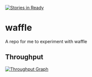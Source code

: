 [![Stories in Ready](https://badge.waffle.io/aldreth/waffle.png?label=ready&title=Ready)](https://waffle.io/aldreth/waffle)
# waffle

A repo for me to experiment with waffle

## Throughput

[![Throughput Graph](https://graphs.waffle.io/aldreth/waffle/throughput.svg)](https://waffle.io/aldreth/waffle/metrics/throughput)

